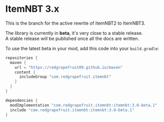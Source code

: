 
# ItemNBT 3.x

This is the branch for the active rewrite of ItemNBT2 to ItemNBT3.

The library is currently in **beta**, it's very close to a stable release.\
A stable release will be published once all the docs are written.

To use the latest beta in your mod, add this code into your `build.gradle`:

```groovy
repositories {
  maven {
    url = "https://redgrapefruit09.github.io/maven"
    content {
      includeGroup "com.redgrapefruit.itemnbt"
    }
  }
}

dependencies {
  modImplementation "com.redgrapefruit.itemnbt:itemnbt:3.0-beta.1"
  include "com.redgrapefruit.itemnbt:itemnbt:3.0-beta.1"
}
```
